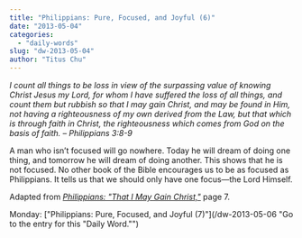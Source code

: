 ```yaml
---
title: "Philippians: Pure, Focused, and Joyful (6)"
date: "2013-05-04"
categories: 
  - "daily-words"
slug: "dw-2013-05-04"
author: "Titus Chu"
---
```


_I count all things to be loss in view of the surpassing value of knowing Christ Jesus my Lord, for whom I have suffered the loss of all things, and count them but rubbish so that I may gain Christ, and may be found in Him, not having a righteousness of my own derived from the Law, but that which is through faith in Christ, the righteousness which comes from God on the basis of faith._ _– Philippians 3:8-9_

A man who isn’t focused will go nowhere. Today he will dream of doing one thing, and tomorrow he will dream of doing another. This shows that he is not focused. No other book of the Bible encourages us to be as focused as Philippians. It tells us that we should only have one focus—the Lord Himself.

Adapted from _[Philippians: "That I May Gain Christ,"](/book-philippians "Go to the listing for this book.")_ page 7.

Monday: ["Philippians: Pure, Focused, and Joyful (7)"](/dw-2013-05-06 "Go to the entry for this "Daily Word."")
